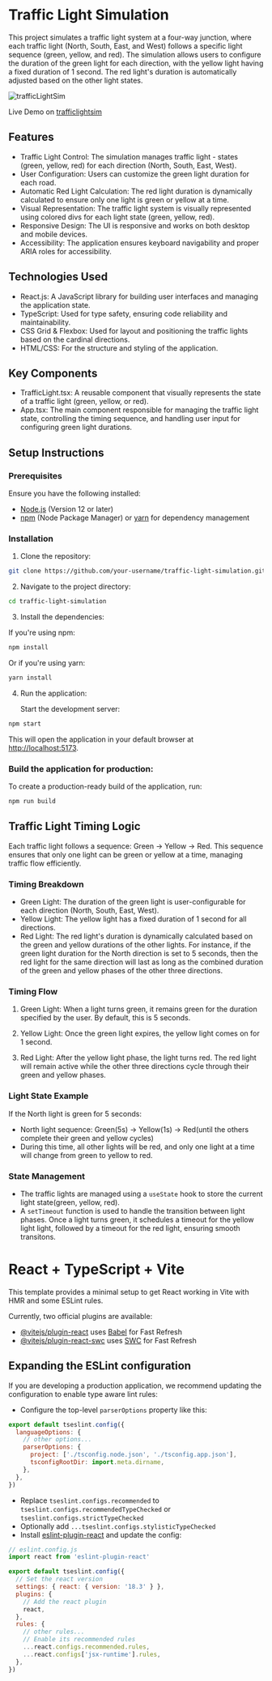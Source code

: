 # Traffic Light Simulation

This project simulates a traffic light system at a four-way junction, where each traffic light (North, South, East, and West) follows a specific light sequence (green, yellow, and red). The simulation allows users to configure the duration of the green light for each direction, with the yellow light having a fixed duration of 1 second. The red light's duration is automatically adjusted based on the other light states.

![trafficLightSim](https://github.com/user-attachments/assets/ef4241f1-132b-4b75-a16a-401637973bf0)

Live Demo on [trafficlightsim](https://trafficlightsim.onrender.com/)

## Features

- Traffic Light Control: The simulation manages traffic light - states (green, yellow, red) for each direction (North, South, East, West).
- User Configuration: Users can customize the green light duration for each road.
- Automatic Red Light Calculation: The red light duration is dynamically calculated to ensure only one light is green or yellow at a time.
- Visual Representation: The traffic light system is visually represented using colored divs for each light state (green, yellow, red).
- Responsive Design: The UI is responsive and works on both desktop and mobile devices.
- Accessibility: The application ensures keyboard navigability and proper ARIA roles for accessibility.

## Technologies Used

- React.js: A JavaScript library for building user interfaces and managing the application state.
- TypeScript: Used for type safety, ensuring code reliability and maintainability.
- CSS Grid & Flexbox: Used for layout and positioning the traffic lights based on the cardinal directions.
- HTML/CSS: For the structure and styling of the application.

## Key Components

- TrafficLight.tsx: A reusable component that visually represents the state of a traffic light (green, yellow, or red).
- App.tsx: The main component responsible for managing the traffic light state, controlling the timing sequence, and handling user input for configuring green light durations.

## Setup Instructions

### Prerequisites
Ensure you have the following installed:

- [Node.js](https://nodejs.org/en) (Version 12 or later)
- [npm](https://www.npmjs.com/) (Node Package Manager) or [yarn](https://classic.yarnpkg.com/lang/en/docs/install/#windows-stable) for dependency management

### Installation

1. Clone the repository: 

```bash
git clone https://github.com/your-username/traffic-light-simulation.git
```

2. Navigate to the project directory:

```bash 
cd traffic-light-simulation
```

3. Install the dependencies:

If you're using npm:

```bash 
npm install
```

Or if you're using yarn:

```bash
yarn install
```

4. Run the application:

    Start the development server:

```bash
npm start
```

  This will open the application in your default browser at [http://localhost:5173](http://localhost:5173/).

### Build the application for production:

To create a production-ready build of the application, run:

```bash 
npm run build
```

## Traffic Light Timing Logic

Each traffic light follows a sequence: Green -> Yellow -> Red. This sequence ensures that only one light can be green or yellow at a time, managing traffic flow efficiently.

### Timing Breakdown

- Green Light: The duration of the green light is user-configurable for each direction (North, South, East, West).
- Yellow Light: The yellow light has a fixed duration of 1 second for all directions.
- Red Light: The red light's duration is dynamically calculated based on the green and yellow durations of the other lights. For instance, if the green light duration for the North direction is set to 5 seconds, then the red light for the same direction will last as long as the combined duration of the green and yellow phases of the other three directions.

### Timing Flow

1. Green Light: When a light turns green, it remains green for the duration specified by the user. By default, this is 5 seconds.

2. Yellow Light: Once the green light expires, the yellow light comes on for 1 second.

3. Red Light: After the yellow light phase, the light turns red. The red light will remain active while the other three directions cycle through their green and yellow phases.

### Light State Example

If the North light is green for 5 seconds:

- North light sequence: Green(5s) -> Yellow(1s) -> Red(until the others complete their green and yellow cycles)
- During this time, all other lights will be red, and only one light at a time will change from green to yellow to red.

### State Management

- The traffic lights are managed using a ```useState``` hook to store the current light state(green, yellow, red).
- A ```setTimeout``` function is used to handle the transition between light phases. Once a light turns green, it schedules a timeout for the yellow light light, followed by a timeout for the red light, ensuring smooth transitons.

# React + TypeScript + Vite

This template provides a minimal setup to get React working in Vite with HMR and some ESLint rules.

Currently, two official plugins are available:

- [@vitejs/plugin-react](https://github.com/vitejs/vite-plugin-react/blob/main/packages/plugin-react/README.md) uses [Babel](https://babeljs.io/) for Fast Refresh
- [@vitejs/plugin-react-swc](https://github.com/vitejs/vite-plugin-react-swc) uses [SWC](https://swc.rs/) for Fast Refresh

## Expanding the ESLint configuration

If you are developing a production application, we recommend updating the configuration to enable type aware lint rules:

- Configure the top-level `parserOptions` property like this:

```js
export default tseslint.config({
  languageOptions: {
    // other options...
    parserOptions: {
      project: ['./tsconfig.node.json', './tsconfig.app.json'],
      tsconfigRootDir: import.meta.dirname,
    },
  },
})
```

- Replace `tseslint.configs.recommended` to `tseslint.configs.recommendedTypeChecked` or `tseslint.configs.strictTypeChecked`
- Optionally add `...tseslint.configs.stylisticTypeChecked`
- Install [eslint-plugin-react](https://github.com/jsx-eslint/eslint-plugin-react) and update the config:

```js
// eslint.config.js
import react from 'eslint-plugin-react'

export default tseslint.config({
  // Set the react version
  settings: { react: { version: '18.3' } },
  plugins: {
    // Add the react plugin
    react,
  },
  rules: {
    // other rules...
    // Enable its recommended rules
    ...react.configs.recommended.rules,
    ...react.configs['jsx-runtime'].rules,
  },
})
```
